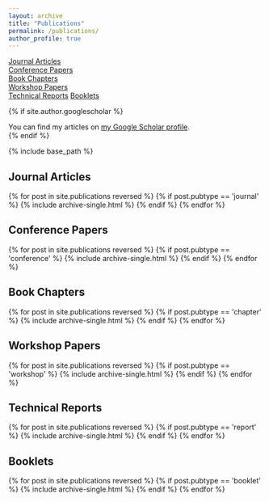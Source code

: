 ```yaml
---
layout: archive
title: "Publications"
permalink: /publications/
author_profile: true
---
```


[Journal Articles](#journal-articles)\
[Conference Papers](#conference-papers)\
[Book Chapters](#book-chapters)\
[Workshop Papers](#workshop-papers)\
[Technical Reports](#tech-reports)
[Booklets](#booklets)

{% if site.author.googlescholar %}
  <div class="wordwrap">You can find my articles on <a href="{{site.author.googlescholar}}">my Google Scholar profile</a>.</div>
{% endif %}

{% include base_path %}

## Journal Articles
{% for post in site.publications reversed %}
  {% if post.pubtype == 'journal' %}
      {% include archive-single.html %}
  {% endif %}
{% endfor %}


## Conference Papers
{% for post in site.publications reversed %}
  {% if post.pubtype == 'conference' %}
      {% include archive-single.html %}
  {% endif %}
{% endfor %}

## Book Chapters
{% for post in site.publications reversed %}
  {% if post.pubtype == 'chapter' %}
      {% include archive-single.html %}
  {% endif %}
{% endfor %}


## Workshop Papers
{% for post in site.publications reversed %}
  {% if post.pubtype == 'workshop' %}
      {% include archive-single.html %}
  {% endif %}
{% endfor %}

## Technical Reports
{% for post in site.publications reversed %}
  {% if post.pubtype == 'report' %}
      {% include archive-single.html %}
  {% endif %}
{% endfor %}

## Booklets
{% for post in site.publications reversed %}
  {% if post.pubtype == 'booklet' %}
      {% include archive-single.html %}
  {% endif %}
{% endfor %}
